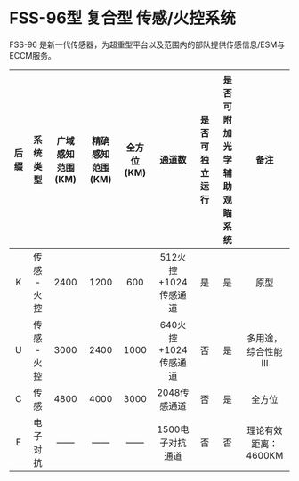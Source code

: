 # FSS-96型 复合型 传感/火控系统

FSS-96 是新一代传感器，为超重型平台以及范围内的部队提供传感信息/ESM与ECCM服务。


| 后缀 |  系统类型   | 广域感知范围(KM) | 精确感知范围(KM) | 全方位(KM) |        通道数        | 是否可独立运行 | 是否可附加光学辅助观瞄系统 |         备注         |
| :--: | :---------: | :--------------: | :--------------: | :--------: | :------------------: | :------------: | :------------------------: | :------------------: |
|  K   | 传感 - 火控 |       2400       |       1200       |    600     | 512火控+1024传感通道 |       是       |             是             |         原型         |
|  U   | 传感 - 火控 |       3000       |       2400       |    1000    | 640火控+1024传感通道 |       否       |             是             | 多用途，综合性能 III |
|  C   |    传感     |       4800       |       4000       |    3000    |     2048传感通道     |       否       |             是             |        全方位        |
|  E   |  电子对抗   |        ——        |        ——        |     ——     |   1500电子对抗通道   |       否       |             否             | 理论有效距离：4600KM |
